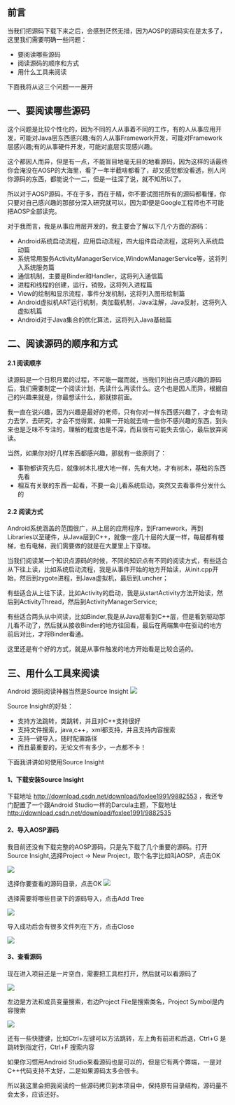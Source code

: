 ## 前言
当我们把源码下载下来之后，会感到茫然无措，因为AOSP的源码实在是太多了，这里我们需要明确一些问题：

* 要阅读哪些源码
* 阅读源码的顺序和方式
* 用什么工具来阅读

下面我将从这三个问题一一展开

## 一、要阅读哪些源码

这个问题是比较个性化的，因为不同的人从事着不同的工作，有的人从事应用开发，可能对Java层东西感兴趣;有的人从事Framework开发，可能对Framework层感兴趣;有的从事硬件开发，可能对底层实现感兴趣。

这个都因人而异，但是有一点，不能盲目地毫无目的地看源码，因为这样的话最终你会淹没在AOSP的大海里，看了一年半截啥都看了，却又感觉都没看透，别人问你源码的东西，都能说个一二，但是一往深了说，就不知所以了。

所以对于AOSP源码，不在于多，而在于精，你不要试图把所有的源码都看懂，你只要对自己感兴趣的那部分深入研究就可以，因为即便是Google工程师也不可能把AOSP全部读完。

对于我而言，我是从事应用层开发的，我主要会了解以下几个方面的源码：

* Android系统启动流程，应用启动流程，四大组件启动流程，这将列入系统启动篇
* 系统常用服务ActivityManagerService,WindowManagerService等，这将列入系统服务篇
* 通信机制，主要是Binder和Handler，这将列入通信篇
* 进程和线程的创建，运行，销毁，这将列入进程篇
* View的绘制和显示流程，事件分发机制，这将列入图形绘制篇
* Android虚拟机ART运行机制，类加载机制，Java注解，Java反射，这将列入虚拟机篇
* Android对于Java集合的优化算法，这将列入Java基础篇

## 二、阅读源码的顺序和方式

#### 2.1 阅读顺序
读源码是一个日积月累的过程，不可能一蹴而就，当我们列出自己感兴趣的源码后，我们需要制定一个阅读计划，先读什么再读什么。这个也是因人而异，根据自己的兴趣来就是，你最想读什么，那就排前面。

我一直在说兴趣，因为兴趣是最好的老师，只有你对一样东西感兴趣了，才会有动力去学，去研究，才会不觉得累，如果一开始就去啃一些你不感兴趣的东西，到头来也是乏味不专注的，理解的程度也是不深，而且很有可能失去信心，最后放弃阅读。

当然，如果你对好几样东西都感兴趣，那就有一些原则了：

* 事物都讲究先后，就像树木扎根大地一样，先有大地，才有树木，基础的东西先看
* 相互有关联的东西一起看，不要一会儿看系统启动，突然又去看事件分发什么的

#### 2.2 阅读方式
Android系统涵盖的范围很广，从上层的应用程序，到Framework，再到Libraries以至硬件，从Java层到C++，就像一座几十层的大厦一样，每层都有楼梯，也有电梯，我们需要做的就是在大厦里上下穿梭。

当我们阅读某一个知识点源码的时候，不同的知识点有不同的阅读方式，有些适合从下往上读，比如系统启动流程，我是从事件开始的地方开始读，从init.cpp开始，然后到zygote进程，到Java虚拟机，最后到Luncher；

有些适合从上往下读，比如Activity的启动，我是从startActivity方法开始读，然后到ActivityThread，然后到ActivityManagerService;

有些适合两头从中间读，比如Binder,我是从Java层看到C++层，但是看到驱动那儿看不动了，然后就从接收Binder的地方往回看，最后在两端集中在驱动的地方前后对比，才将Binder看通。

这里还是有个好的方式，就是从事件触发的地方开始看是比较合适的。

## 三、用什么工具来阅读

Android 源码阅读神器当然是Source Insight 
![](https://user-images.githubusercontent.com/7986735/31375054-e5dba386-add2-11e7-80e0-aa518b10c648.gif)

Source Insight的好处：

* 支持方法跳转，类跳转，并且对C++支持很好
* 支持文件搜索，java,c++，xml都支持，并且支持内容搜索
* 支持一键导入，随时配置路径
* 而且最重要的，无论文件有多少，一点都不卡！

下面我讲讲如何使用Source Insight
#### 1、下载安装Source Insight

下载地址 http://download.csdn.net/download/foxlee1991/9882553 ，我还专门配置了一个跟Android Studio一样的Darcula主题，下载地址 http://download.csdn.net/download/foxlee1991/9882535

#### 2、导入AOSP源码

我目前还没有下载完整的AOSP源码，只是先下载了几个重要的源码。打开Source Insight,选择Project -> New Project，取个名字比如叫AOSP，点击OK

![](http://upload-images.jianshu.io/upload_images/3387045-8412a62d1b79a699.png?imageMogr2/auto-orient/strip%7CimageView2/2/w/1240)


选择你要查看的源码目录，点击OK
![](http://upload-images.jianshu.io/upload_images/3387045-c901bed5d8670ddb.png?imageMogr2/auto-orient/strip%7CimageView2/2/w/1240)


选择需要将哪些目录下的源码导入，点击Add Tree


![](http://upload-images.jianshu.io/upload_images/3387045-5033e5e91f286fa5.png?imageMogr2/auto-orient/strip%7CimageView2/2/w/1240)


导入成功后会有很多文件列在下方，点击Close

![](http://upload-images.jianshu.io/upload_images/3387045-cf873591e37eadb3.png?imageMogr2/auto-orient/strip%7CimageView2/2/w/1240)


#### 3、查看源码
现在进入项目还是一片空白，需要把工具栏打开，然后就可以看源码了

![](http://upload-images.jianshu.io/upload_images/3387045-c80e01b4511ba549.gif?imageMogr2/auto-orient/strip)


左边是方法和成员变量搜索，右边Project File是搜索类名，Project Symbol是内容搜索

![](http://upload-images.jianshu.io/upload_images/3387045-0a23a2fc65603414.png?imageMogr2/auto-orient/strip%7CimageView2/2/w/1240)


还有一些快捷键，比如Ctrl+左键可以方法跳转，左上角有前进和后退，Ctrl+G 是跳转到指定行，Ctrl+F 搜索内容

如果你习惯用Android Studio来看源码也是可以的，但是它有两个弊端，一是对C++代码支持不太好，二是如果源码太多会很卡。

所以我这里会把我阅读的一些源码拷贝到本项目中，保持原有目录结构，源码量不会太多，应该还好。
